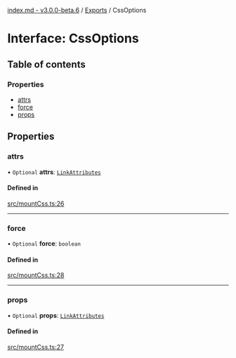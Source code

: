 [index.md - v3.0.0-beta.6](../README.md) / [Exports](../modules.md) / CssOptions

# Interface: CssOptions

## Table of contents

### Properties

- [attrs](CssOptions.md#attrs)
- [force](CssOptions.md#force)
- [props](CssOptions.md#props)

## Properties

### attrs

• `Optional` **attrs**: [`LinkAttributes`](../modules.md#linkattributes)

#### Defined in

[src/mountCss.ts:26](https://github.com/saqqdy/js-cool/blob/affa229/src/mountCss.ts#L26)

---

### force

• `Optional` **force**: `boolean`

#### Defined in

[src/mountCss.ts:28](https://github.com/saqqdy/js-cool/blob/affa229/src/mountCss.ts#L28)

---

### props

• `Optional` **props**: [`LinkAttributes`](../modules.md#linkattributes)

#### Defined in

[src/mountCss.ts:27](https://github.com/saqqdy/js-cool/blob/affa229/src/mountCss.ts#L27)
